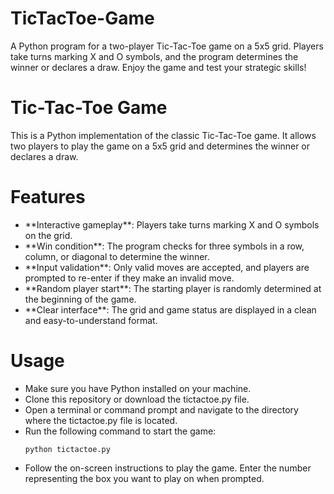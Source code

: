 # TicTacToe-Game
A Python program for a two-player Tic-Tac-Toe game on a 5x5 grid. Players take turns marking X and O symbols, and the program determines the winner or declares a draw. Enjoy the game and test your strategic skills!

# Tic-Tac-Toe Game
This is a Python implementation of the classic Tic-Tac-Toe game. It allows two players to play the game on a 5x5 grid and determines the winner or declares a draw.

# Features
<ul>
<li>**Interactive gameplay**: Players take turns marking X and O symbols on the grid.</li>
<li>**Win condition**: The program checks for three symbols in a row, column, or diagonal to determine the winner.</li>
<li>**Input validation**: Only valid moves are accepted, and players are prompted to re-enter if they make an invalid move.</li>
<li>**Random player start**: The starting player is randomly determined at the beginning of the game.</li>
<li>**Clear interface**: The grid and game status are displayed in a clean and easy-to-understand format.</li>
</ul>

# Usage
<ul>
<li>Make sure you have Python installed on your machine.</li>
<li>Clone this repository or download the tictactoe.py file.</li>
<li>Open a terminal or command prompt and navigate to the directory where the tictactoe.py file is located.</li>
<li>Run the following command to start the game:

```
python tictactoe.py
```
</li>

<li>Follow the on-screen instructions to play the game. Enter the number representing the box you want to play on when prompted.</li>
</ul>
